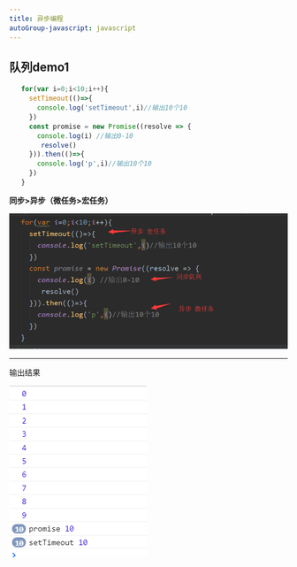 ```yaml
---
title: 异步编程
autoGroup-javascript: javascript  
--- 
```

 
<Meta/>  
 
## 队列demo1
```js
   for(var i=0;i<10;i++){
     setTimeout(()=>{
       console.log('setTimeout',i)//输出10个10
     })
     const promise = new Promise((resolve => {
       console.log(i) //输出0-10
        resolve()
     })).then(()=>{
       console.log('p',i)//输出10个10
     })
   }
``` 
**同步>异步（微任务>宏任务）**  
  
![](../.vuepress/public/img/asyncSet.png) 

---  

输出结果  

![](../.vuepress/public/img/javascript/asyncCon.png)